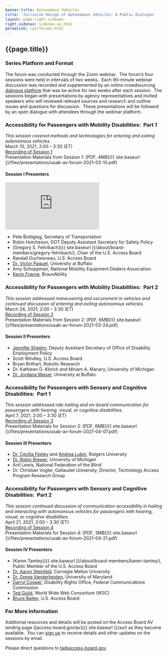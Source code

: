 ```yaml
---
banner-title: Autonomous Vehicles
title: 'Inclusive Design of Autonomous Vehicles: A Public Dialogue'
layout: page-right-sidenav
right-sidenav: sidenav-av.html
permalink: /av/forums.html
---
```


## {{page.title}}

### Series Platform and Format 

The forum was conducted through the Zoom webinar.&nbsp;
The forum’s four sessions were held in intervals of two weeks.&nbsp;
Each 90-minute webinar discussion was recorded and supplemented by an online crowdsourcing [dialogue platform](https://transportationinnovation.ideascale.com) that was be active for two weeks after each session.&nbsp;
The sessions began with presentations by agency representatives and invited speakers who will reviewed relevant sources and research and outline issues and questions for discussion.&nbsp;
These presentations will be followed by an open dialogue with attendees through the webinar platform.

### Accessibility for Passengers with Mobility Disabilities:&nbsp; Part 1

_This session covered methods and technologies for entering and exiting autonomous vehicles._ \
March 10, 2021, 2:00 – 3:30 (ET) \
[Recording of Session 1](https://www.youtube.com/watch?v=xI1j1V1SyjE) \
Presentation Materials from Session 1: [PDF, 4MB]({{ site.baseurl }}/files/presentations/usab-av-forum-2021-03-10.pdf)

#### Session I Presenters

<iframe title="Welcome message from Pete Buttigieg" src="https://www.youtube.com/embed/WPP4s413T6k" frameborder="0" allowfullscreen="true" allow="accelerometer; clipboard-write; encrypted-media; gyroscope; picture-in-picture"> Introduction Video </iframe>

* Pete Buttigieg, Secretary of Transportation 
* Robin Hutcheson, DOT Deputy Assistant Secretary for Safety Policy
* [Gregory S. Fehribach]({{ site.baseurl }}/about/board-members/gregory-fehribach/), Chair of the U.S. Access Board
*	Randall Duchesneau, U.S. Access Board
*	[Dr. Victor Paquet](http://engineering.buffalo.edu/industrial-systems/people/faculty-directory/paquet-victor.html), University at Buffalo
*	Amy Schoppman, National Mobility Equipment Dealers Association
*	[Kevin Frayne](https://www.linkedin.com/in/kevin-frayne-3635545/), BraunAbility

### Accessibility for Passengers with Mobility Disabilities:&nbsp; Part 2

_This session addressed maneuvering and securement in vehicles and continued discussion of entering and exiting autonomous vehicles._ \
March 24, 2021, 2:00 – 3:30 (ET) \
[Recording of Session 2](https://youtu.be/d9xc-mRrlxY?t=38) \
Presentation Materials from Session 2: [PDF, 6MB]({{ site.baseurl }}/files/presentations/usab-av-forum-2021-03-24.pdf)

#### Session II Presenters

*	[Jennifer Sheehy](https://www.dol.gov/agencies/odep/about/organizational-chart/deputy-assistant-secretary), Deputy Assistant Secretary of Office of Disability Employment Policy
*	Scott Windley, U.S. Access Board
*	Bryan Brilhart, Robotic Research
*	Dr. Kathleen D. Klinich and Miriam A. Manary, University of Michigan 
*	[Dr. Jordana Maisel](http://ap.buffalo.edu/People/faculty.host.html/content/shared/ap/students-faculty-alumni/faculty/Maisel.detail.html), University at Buffalo

### Accessibility for Passengers with Sensory and Cognitive Disabilities:&nbsp; Part 1

_This session addressed ride hailing and on-board communication for passengers with hearing, visual, or cognitive disabilities._ \
April 7, 2021, 2:00 – 3:30 (ET) \
[Recording of Session 3](https://youtu.be/nfh-MpcNCB8) \
Presentation Materials for Session 3: [PDF, 6MB]({{ site.baseurl }}/files/presentations/usab-av-forum-2021-04-07.pdf)

#### Session III Presenters

* [Dr. Cecilia Feeley](http://cait.rutgers.edu/autism-project) and [Andrea Lubin](http://vtc.rutgers.edu/51), Rutgers University 
* [Dr. Robin Brewer](http://robinbrewer.com), University of Michigan
* Anil Lewis, National Federation of the Blind
* Dr. Christian Vogler, Gallaudet University; Director, Technology Access Program Research Group

### Accessibility for Passengers with Sensory and Cognitive Disabilities:&nbsp; Part 2

_This session  continued discussion of communication accessibility in hailing and interacting with autonomous vehicles for passengers with hearing, visual, or cognitive disabilities._ \
April 21, 2021, 2:00 – 3:30 (ET) \
[Recording of Session 4](https://youtu.be/ImQoLk0CQoc?t=1) \
Presentation Materials for Session 4: [PDF, 3MB]({{ site.baseurl }}/files/presentations/usab-av-forum-2021-04-21.pdf)

#### Session IV Presenters

* [Karen Tamley]({{ site.baseurl }}/about/board-members/karen-tamley/), Public Member of the U.S. Access Board
* [Dr. Aaron Steinfeld](https://tbd.ri.cmu.edu/), Carnegie Mellon University
* [Dr. Gregg Vanderheiden](https://trace.umd.edu/), University of Maryland
* [Darryl Cooper](https://www.fcc.gov/accessibility), Disability Rights Office, Federal Communications Commission
* [Ted Guild](https://www.w3.org/auto/), World Wide Web Consortium (W3C)
* [Bruce Bailey](https://www.accessibilityonline.org/ao/speakers/10192/?ret=speakers), U.S. Access Board

### For More Information 

Additional resources and details will be posted on the Access Board AV landing page ([access-board.gov/av]({{ site.baseurl }}/av/) as they become available.&nbsp;
You can [sign up](https://public.govdelivery.com/accounts/USACCESS/subscriber/new?topic_id=USACCESS_13) to receive details and other updates on the sessions by email.   

Please direct questions to <ta@access-board.gov>.
